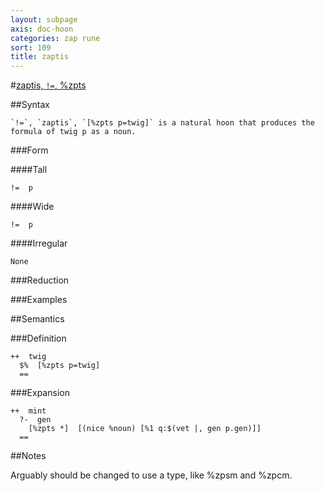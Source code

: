 ```yaml
---
layout: subpage
axis: doc-hoon
categories: zap rune
sort: 109
title: zaptis
---
```




#[zaptis, `!=`, %zpts](#zpts)

##Syntax

    `!=`, `zaptis`, `[%zpts p=twig]` is a natural hoon that produces the formula of twig p as a noun.

###Form

####Tall

    !=  p

####Wide

    !=  p

####Irregular

    None

###Reduction

###Examples

##Semantics

###Definition

    ++  twig  
      $%  [%zpts p=twig]
      ==

###Expansion

    ++  mint
      ?-  gen
        [%zpts *]  [(nice %noun) [%1 q:$(vet |, gen p.gen)]]
      ==

##Notes

Arguably should be changed to use a type, like %zpsm and %zpcm.
